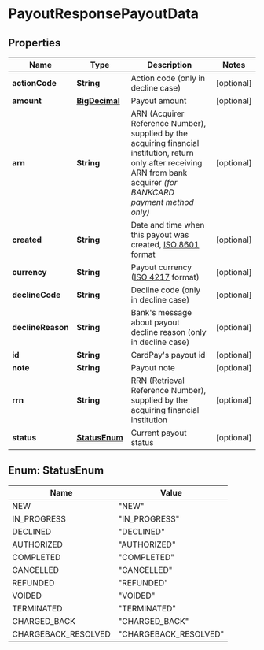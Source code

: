 
# PayoutResponsePayoutData

## Properties
Name | Type | Description | Notes
------------ | ------------- | ------------- | -------------
**actionCode** | **String** | Action code (only in decline case) |  [optional]
**amount** | [**BigDecimal**](BigDecimal.md) | Payout amount |  [optional]
**arn** | **String** | ARN (Acquirer Reference Number), supplied by the acquiring financial institution, return only after receiving ARN from bank acquirer *(for BANKCARD payment method only)* |  [optional]
**created** | **String** | Date and time when this payout was created, [ISO 8601](https://en.wikipedia.org/wiki/ISO_8601) format |  [optional]
**currency** | **String** | Payout currency ([ISO 4217](https://en.wikipedia.org/wiki/ISO_4217) format) |  [optional]
**declineCode** | **String** | Decline code (only in decline case) |  [optional]
**declineReason** | **String** | Bank&#39;s message about payout decline reason (only in decline case) |  [optional]
**id** | **String** | CardPay&#39;s payout id |  [optional]
**note** | **String** | Payout note |  [optional]
**rrn** | **String** | RRN (Retrieval Reference Number), supplied by the acquiring financial institution |  [optional]
**status** | [**StatusEnum**](#StatusEnum) | Current payout status |  [optional]


<a name="StatusEnum"></a>
## Enum: StatusEnum
Name | Value
---- | -----
NEW | &quot;NEW&quot;
IN_PROGRESS | &quot;IN_PROGRESS&quot;
DECLINED | &quot;DECLINED&quot;
AUTHORIZED | &quot;AUTHORIZED&quot;
COMPLETED | &quot;COMPLETED&quot;
CANCELLED | &quot;CANCELLED&quot;
REFUNDED | &quot;REFUNDED&quot;
VOIDED | &quot;VOIDED&quot;
TERMINATED | &quot;TERMINATED&quot;
CHARGED_BACK | &quot;CHARGED_BACK&quot;
CHARGEBACK_RESOLVED | &quot;CHARGEBACK_RESOLVED&quot;



